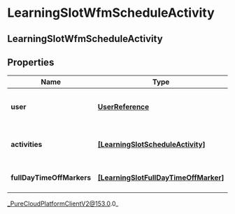 # LearningSlotWfmScheduleActivity

## LearningSlotWfmScheduleActivity

## Properties

|Name | Type | Description | Notes|
|------------ | ------------- | ------------- | -------------|
| **user** | [**UserReference**](UserReference) | User that the schedule is for | [optional] |
| **activities** | [**[LearningSlotScheduleActivity]**](LearningSlotScheduleActivity) | List of user&#39;s scheduled activities | [optional] |
| **fullDayTimeOffMarkers** | [**[LearningSlotFullDayTimeOffMarker]**](LearningSlotFullDayTimeOffMarker) | List of user&#39;s days off | [optional] |



_PureCloudPlatformClientV2@153.0.0_
